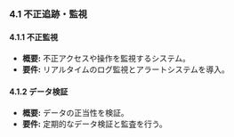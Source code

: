 ### 4.1 不正追跡・監視
#### 4.1.1 不正監視
- **概要:** 不正アクセスや操作を監視するシステム。
- **要件:** リアルタイムのログ監視とアラートシステムを導入。

#### 4.1.2 データ検証
- **概要:** データの正当性を検証。
- **要件:** 定期的なデータ検証と監査を行う。

